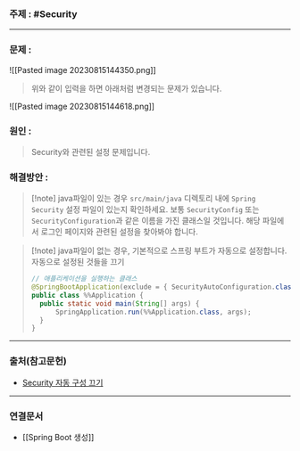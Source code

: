 ### 주제 : #Security 

___

### 문제 : 

![[Pasted image 20230815144350.png]]

> 위와 같이 입력을 하면 아래처럼 변경되는 문제가 있습니다.

![[Pasted image 20230815144618.png]]

### 원인 : 

> Security와 관련된 설정 문제입니다.

### 해결방안 : 

>[!note] java파일이 있는 경우
> `src/main/java` 디렉토리 내에 `Spring Security` 설정 파일이 있는지 확인하세요. 
> 보통 `SecurityConfig` 또는 `SecurityConfiguration`과 같은 이름을 가진 클래스일 것입니다. 
> 해당 파일에서 로그인 페이지와 관련된 설정을 찾아봐야 합니다.

>[!note] java파일이 없는 경우, 기본적으로 스프링 부트가 자동으로 설정합니다.
> 자동으로 설정된 것들을 끄기
> ``` java
> // 애플리케이션을 실행하는 클래스
> @SpringBootApplication(exclude = { SecurityAutoConfiguration.class })  
> public class %%Application {  
> 	public static void main(String[] args) {
> 		SpringApplication.run(%%Application.class, args);
> 	}
> }
> ```

___

### 출처(참고문헌)

- [Security 자동 구성 끄기](https://thecodinglog.github.io/spring/security/2020/01/10/disable-security-auto-config.html)

___

### 연결문서

- [[Spring Boot 생성]]

